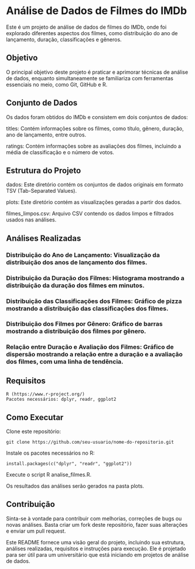# Análise de Dados de Filmes do IMDb

Este é um projeto de análise de dados de filmes do IMDb, onde foi explorado diferentes aspectos dos filmes, como distribuição do ano de lançamento, duração, classificações e gêneros.

## Objetivo

O principal objetivo deste projeto é praticar e aprimorar técnicas de análise de dados, enquanto simultaneamente se familiariza com ferramentas essenciais no meio, como Git, GitHub e R.

## Conjunto de Dados

Os dados foram obtidos do IMDb e consistem em dois conjuntos de dados:

titles: Contém informações sobre os filmes, como título, gênero, duração, ano de lançamento, entre outros.

ratings: Contém informações sobre as avaliações dos filmes, incluindo a média de classificação e o número de votos.

## Estrutura do Projeto

 dados: Este diretório contém os conjuntos de dados originais em formato TSV (Tab-Separated Values).
 
 plots: Este diretório contém as visualizações geradas a partir dos dados.
 
 filmes_limpos.csv: Arquivo CSV contendo os dados limpos e filtrados usados nas análises.

## Análises Realizadas

### Distribuição do Ano de Lançamento: Visualização da distribuição dos anos de lançamento dos filmes.

### Distribuição da Duração dos Filmes: Histograma mostrando a distribuição da duração dos filmes em minutos.

### Distribuição das Classificações dos Filmes: Gráfico de pizza mostrando a distribuição das classificações dos filmes.

### Distribuição dos Filmes por Gênero: Gráfico de barras mostrando a distribuição dos filmes por gênero.

### Relação entre Duração e Avaliação dos Filmes: Gráfico de dispersão mostrando a relação entre a duração e a avaliação dos filmes, com uma linha de tendência.


## Requisitos

    R (https://www.r-project.org/)
    Pacotes necessários: dplyr, readr, ggplot2

## Como Executar

Clone este repositório:

    git clone https://github.com/seu-usuario/nome-do-repositorio.git

Instale os pacotes necessários no R:

    install.packages(c("dplyr", "readr", "ggplot2"))
    

Execute o script R analise_filmes.R.

Os resultados das análises serão gerados na pasta plots.



## Contribuição

Sinta-se à vontade para contribuir com melhorias, correções de bugs ou novas análises. Basta criar um fork deste repositório, fazer suas alterações e enviar um pull request.



Este README fornece uma visão geral do projeto, incluindo sua estrutura, análises realizadas, requisitos e instruções para execução. Ele é projetado para ser útil para um universitário que está iniciando em projetos de análise de dados.
